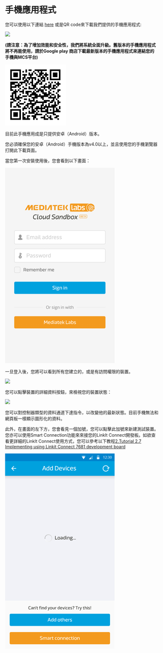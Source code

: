 # 手機應用程式


您可以使用以下連結 [here](https://play.google.com/store/apps/details?id=com.mediatek.iotcloud) 或是QR code來下載我們提供的手機應用程式:

<a href="https://play.google.com/store/apps/details?id=com.mediatek.iotcloud">
  <img src="https://goo.gl/cIzlpF" border="0">
</a>

**(請注意：為了增加效能和安全性，我們將系統全面升級。舊版本的手機應用程式將不再能使用，請於Google play 商店下載最新版本的手機應用程式來連結您的手機與MCS平台)**

![](../images/mobileapp_android.png)

目前此手機應用成是只提供安卓（Android）版本。

您必須確保您的安卓（Android）手機版本為v4.0以上，並且使用您的手機瀏覽器打開此下載頁面。

當您第一次安裝使用後，您會看到以下畫面：

![](../images/Mobile/mobile_screenshot01.png)

一旦登入後，您將可以看到所有您建立的，或是有訪問權限的裝置。

![](../images/mobile_screenshot02.png)

您可以點擊裝置的詳細資料按鈕，來檢視您的裝置狀態：

![](../images/mobile_screenshot03.png)

您可以對控制器類型的資料通道下達指令，以改變他的最新狀態。目前手機無法和網頁板一樣顯示圖形化的資料。

此外，在畫面的左下方，您會看見一個加號，您可以點擊此加號來新建測試裝置。您亦可以使用Smart Connection功能來來接您的LinkIt Connect開發板。如欲查看更詳細的LinkIt Connect使用方式，您可以參考以下教程[2.Tutorial 2.7 Implementing using Linkit Connect 7681 development board](https://mcs.mediatek.com/v2console/supports/implementing_using_mt7681_development_board)


![](../images/Mobile/mobile_screenshot04.png)

